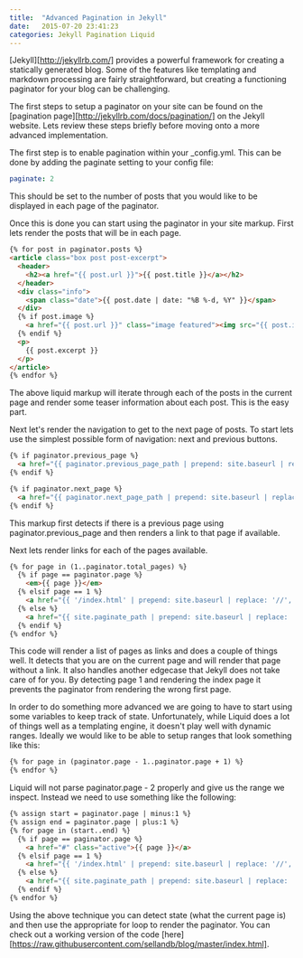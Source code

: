 ```yaml
---
title:  "Advanced Pagination in Jekyll"
date:   2015-07-20 23:41:23
categories: Jekyll Pagination Liquid
---
```

[Jekyll][http://jekyllrb.com/] provides a powerful framework for creating a statically generated blog. Some of the features like templating and markdown processing are fairly straightforward, but creating a functioning paginator for your blog can be challenging.

The first steps to setup a paginator on your site can be found on the [pagination page][http://jekyllrb.com/docs/pagination/] on the Jekyll website. Lets review these steps briefly before moving onto a more advanced implementation.

The first step is to enable pagination within your _config.yml. This can be done by adding the paginate setting to your config file:

``` yaml
paginate: 2
```

This should be set to the number of posts that you would like to be displayed in each page of the paginator.

Once this is done you can start using the paginator in your site markup. First lets render the posts that will be in each page.

``` html
{% for post in paginator.posts %}
<article class="box post post-excerpt">
  <header>
    <h2><a href="{{ post.url }}">{{ post.title }}</a></h2>
  </header>
  <div class="info">
    <span class="date">{{ post.date | date: "%B %-d, %Y" }}</span>
  </div>
  {% if post.image %}
    <a href="{{ post.url }}" class="image featured"><img src="{{ post.image }}" alt="" /></a>
  {% endif %}
  <p>
    {{ post.excerpt }}
  </p>
</article>
{% endfor %}
```

The above liquid markup will iterate through each of the posts in the current page and render some teaser information about each post. This is the easy part.

Next let's render the navigation to get to the next page of posts. To start lets use the simplest possible form of navigation: next and previous buttons.

``` html
{% if paginator.previous_page %}
  <a href="{{ paginator.previous_page_path | prepend: site.baseurl | replace: '//', '/' }}" class="button previous">Previous Page</a>
{% endif %}

{% if paginator.next_page %}
  <a href="{{ paginator.next_page_path | prepend: site.baseurl | replace: '//', '/' }}" class="button next">Next Page</a>
{% endif %}
```

This markup first detects if there is a previous page using paginator.previous_page and then renders a link to that page if available.

Next lets render links for each of the pages available.

``` html
{% for page in (1..paginator.total_pages) %}
  {% if page == paginator.page %}
    <em>{{ page }}</em>
  {% elsif page == 1 %}
    <a href="{{ '/index.html' | prepend: site.baseurl | replace: '//', '/' }}">{{ page }}</a>
  {% else %}
    <a href="{{ site.paginate_path | prepend: site.baseurl | replace: '//', '/' | replace: ':num', page }}">{{ page }}</a>
  {% endif %}
{% endfor %}
```

This code will render a list of pages as links and does a couple of things well. It detects that you are on the current page and will render that page without a link. It also handles another edgecase that Jekyll does not take care of for you. By detecting page 1 and rendering the index page it prevents the paginator from rendering the wrong first page.

In order to do something more advanced we are going to have to start using some variables to keep track of state. Unfortunately, while Liquid does a lot of things well as a templating engine, it doesn't play well with dynamic ranges. Ideally we would like to be able to setup ranges that look something like this:

``` html
{% for page in (paginator.page - 1..paginator.page + 1) %}
{% endfor %}
```

Liquid will not parse paginator.page - 2 properly and give us the range we inspect. Instead we need to use something like the following:

``` html
{% assign start = paginator.page | minus:1 %}
{% assign end = paginator.page | plus:1 %}
{% for page in (start..end) %}
  {% if page == paginator.page %}
    <a href="#" class="active">{{ page }}</a>
  {% elsif page == 1 %}
    <a href="{{ '/index.html' | prepend: site.baseurl | replace: '//', '/' }}">{{ page }}</a>
  {% else %}
    <a href="{{ site.paginate_path | prepend: site.baseurl | replace: '//', '/' | replace: ':num', page }}">{{ page }}</a>
  {% endif %}
{% endfor %}
```

Using the above technique you can detect state (what the current page is) and then use the appropriate for loop to render the paginator. You can check out a working version of the code [here][https://raw.githubusercontent.com/sellandb/blog/master/index.html].
